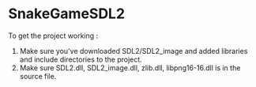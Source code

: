 # SnakeGameSDL2

To get the project working : 
1) Make sure you've downloaded SDL2/SDL2_image and added libraries and include directories to the project.
2) Make sure SDL2.dll, SDL2_image.dll, zlib.dll, libpng16-16.dll is in the source file.
